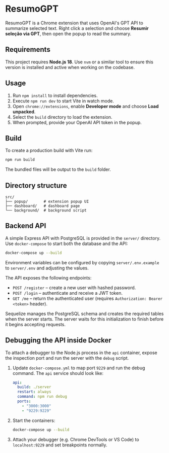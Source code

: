 # ResumoGPT

ResumoGPT is a Chrome extension that uses OpenAI's GPT API to summarize selected text. Right click a selection and choose **Resumir seleção via GPT**, then open the popup to read the summary.

## Requirements

This project requires **Node.js 18**. Use `nvm` or a similar tool to ensure this version is installed and active when working on the codebase.

## Usage

1. Run `npm install` to install dependencies.
2. Execute `npm run dev` to start Vite in watch mode.
3. Open `chrome://extensions`, enable **Developer mode** and choose **Load unpacked**.
4. Select the `build` directory to load the extension.
5. When prompted, provide your OpenAI API token in the popup.

## Build

To create a production build with Vite run:

```bash
npm run build
```

The bundled files will be output to the `build` folder.

## Directory structure

```
src/
├── popup/       # extension popup UI
├── dashboard/   # dashboard page
└── background/  # background script
```

## Backend API

A simple Express API with PostgreSQL is provided in the `server/` directory. Use `docker-compose` to start both the database and the API:

```bash
docker-compose up --build
```

Environment variables can be configured by copying `server/.env.example` to `server/.env` and adjusting the values.

The API exposes the following endpoints:

- `POST /register` – create a new user with hashed password.
- `POST /login` – authenticate and receive a JWT token.
- `GET /me` – return the authenticated user (requires `Authorization: Bearer <token>` header).

Sequelize manages the PostgreSQL schema and creates the required tables when the server starts.
The server waits for this initialization to finish before it begins accepting requests.

## Debugging the API inside Docker

To attach a debugger to the Node.js process in the `api` container, expose the
inspection port and run the server with the `debug` script.

1. Update `docker-compose.yml` to map port `9229` and run the debug command.
   The `api` service should look like:

   ```yaml
   api:
     build: ./server
     restart: always
     command: npm run debug
     ports:
       - "3000:3000"
       - "9229:9229"
   ```

2. Start the containers:

   ```bash
   docker-compose up --build
   ```

3. Attach your debugger (e.g. Chrome DevTools or VS Code) to
   `localhost:9229` and set breakpoints normally.
